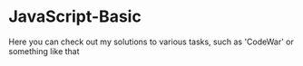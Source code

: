 # JavaScript-Basic
Here you can check out my solutions to various tasks, such as 'CodeWar' or something like that
